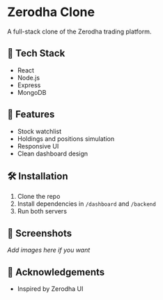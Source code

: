 # Zerodha Clone

A full-stack clone of the Zerodha trading platform.

## 🔧 Tech Stack
- React
- Node.js
- Express
- MongoDB

## 🚀 Features
- Stock watchlist
- Holdings and positions simulation
- Responsive UI
- Clean dashboard design

## 🛠️ Installation
1. Clone the repo
2. Install dependencies in `/dashboard` and `/backend`
3. Run both servers

## 📸 Screenshots
_Add images here if you want_

## 🙌 Acknowledgements
- Inspired by Zerodha UI
